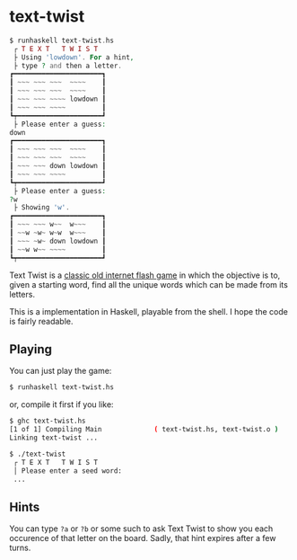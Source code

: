 # text-twist

```php
$ runhaskell text-twist.hs
 ┌ T E X T   T W I S T
 ├ Using 'lowdown'. For a hint,
 ├ type ? and then a letter.
┏━━━━━━━━━━━━━━━━━━━━━━┓
┃ ~~~ ~~~ ~~~  ~~~~    ┃
┃ ~~~ ~~~ ~~~  ~~~~    ┃
┃ ~~~ ~~~ ~~~~ lowdown ┃
┃ ~~~ ~~~ ~~~~         ┃
┗┯━━━━━━━━━━━━━━━━━━━━━┛
 ├ Please enter a guess:
down
┏━━━━━━━━━━━━━━━━━━━━━━┓
┃ ~~~ ~~~ ~~~  ~~~~    ┃
┃ ~~~ ~~~ ~~~  ~~~~    ┃
┃ ~~~ ~~~ down lowdown ┃
┃ ~~~ ~~~ ~~~~         ┃
┗┯━━━━━━━━━━━━━━━━━━━━━┛
 ├ Please enter a guess:
?w
 ├ Showing 'w'.
┏━━━━━━━━━━━━━━━━━━━━━━┓
┃ ~~~ ~~~ w~~  w~~~    ┃
┃ ~~w ~w~ w~w  w~~~    ┃
┃ ~~~ ~w~ down lowdown ┃
┃ ~~w w~~ ~~~~         ┃
┗┯━━━━━━━━━━━━━━━━━━━━━┛
```

Text Twist is a [classic old internet flash
game](http://zone.msn.com/gameplayer/gameplayer.aspx?game=texttwist) in which
the  objective is to, given a starting word, find all the unique words which can 
be made from its letters.

This is a implementation in Haskell, playable from the shell. I hope the code is
fairly readable.

## Playing
You can just play the game:
```bash
$ runhaskell text-twist.hs
```
or, compile it first if you like:
```bash
$ ghc text-twist.hs
[1 of 1] Compiling Main             ( text-twist.hs, text-twist.o )
Linking text-twist ...

$ ./text-twist
 ┌ T E X T   T W I S T
 │ Please enter a seed word:
 ...
```

## Hints
You can type `?a` or `?b` or some such to ask Text Twist to show you each
occurence of that letter on the board. Sadly, that hint expires after a few
turns.
